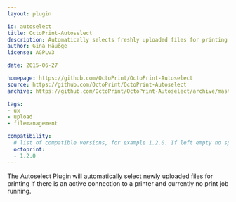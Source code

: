 ```yaml
---
layout: plugin

id: autoselect
title: OctoPrint-Autoselect
description: Automatically selects freshly uploaded files for printing if no print job is currently active.
author: Gina Häußge
license: AGPLv3

date: 2015-06-27

homepage: https://github.com/OctoPrint/OctoPrint-Autoselect
source: https://github.com/OctoPrint/OctoPrint-Autoselect
archive: https://github.com/OctoPrint/OctoPrint-Autoselect/archive/master.zip

tags:
- ux
- upload
- filemanagement

compatibility:
  # list of compatible versions, for example 1.2.0. If left empty no specific version requirement will be assumed
  octoprint:
  - 1.2.0
---
```


The Autoselect Plugin will automatically select newly uploaded files for
printing if there is an active connection to a printer and currently no print
job running.

